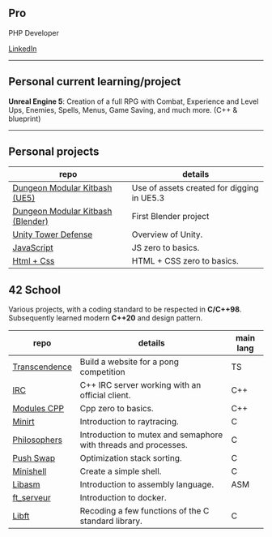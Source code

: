  ## Pro
 PHP Developer
 
 [LinkedIn](https://www.linkedin.com/in/s%C3%A9bastien-morel--/)

 --- 
 ## Personal current learning/project
 
 **Unreal Engine 5**: Creation of a full RPG with Combat, Experience and Level Ups, Enemies, Spells, Menus, Game Saving, and much more. (C++ & blueprint)

 ---
 ## Personal projects
 
 |repo|details
 |-|-
 | [Dungeon Modular Kitbash (UE5)](https://github.com/Morseb-aeiciae/UE5_DungeonModularKitbash) | Use of assets created for digging in UE5.3 
 | [Dungeon Modular Kitbash (Blender)](https://github.com/Morseb-aeiciae/Blender_DungeonModularKitbash) | First Blender project 
 | [Unity Tower Defense](https://github.com/Morseb-aeiciae/TD_Unity)  | Overview of Unity.
 | [JavaScript](https://github.com/Morseb-aeiciae/Web_JavaScript)     | JS zero to basics.
 | [Html + Css](https://github.com/Morseb-aeiciae/Web_HTML_CSS)       | HTML + CSS zero to basics.
 
 
 ## 42 School 

Various projects, with a coding standard to be respected in **C/C++98**. Subsequently learned modern **C++20** and design pattern. 
 
 | repo | details | main lang
 |-|-|-
 | [Transcendence](https://github.com/Morseb-aeiciae/42School_ft_transcendence)  | Build a website for a pong competition                          | TS
 | [IRC](https://github.com/Morseb-aeiciae/42School_IRC)                         | C++ IRC server working with an official client.                 | C++
 | [Modules CPP](https://github.com/Morseb-aeiciae/42School_CPP)                 | Cpp zero to basics.                                             | C++
 | [Minirt](https://github.com/Morseb-aeiciae/42School_minirt)                   | Introduction to raytracing.                                     | C
 | [Philosophers](https://github.com/Morseb-aeiciae/42School_philo)              | Introduction to mutex and semaphore with threads and processes. | C
 | [Push Swap](https://github.com/Morseb-aeiciae/42School_push_swap)             | Optimization stack sorting.                                     | C
 | [Minishell](https://github.com/Morseb-aeiciae/42School_minishell)             | Create a simple shell.                                          | C
 | [Libasm](https://github.com/Morseb-aeiciae/42School_libasm)                   | Introduction to assembly language.                              | ASM
 | [ft_serveur](https://github.com/Morseb-aeiciae/42School_ft_serveur)           | Introduction to docker.                                         | 
 | [Libft](https://github.com/Morseb-aeiciae/42School_libft)                     | Recoding a few functions of the C standard library.             | C
